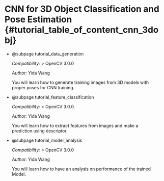 CNN for 3D Object Classification and Pose Estimation {#tutorial_table_of_content_cnn_3dobj}
==========

-   @subpage tutorial_data_generation

    *Compatibility:* \> OpenCV 3.0.0

    *Author:* Yida Wang

    You will learn how to generate training images from 3D models with proper poses for CNN training.

-   @subpage tutorial_feature_classification

    *Compatibility:* \> OpenCV 3.0.0

    *Author:* Yida Wang

    You will learn how to extract features from images and make a prediction using descriptor.

-   @subpage tutorial_model_analysis

    *Compatibility:* \> OpenCV 3.0.0

    *Author:* Yida Wang

    You will learn how to have an analysis on performance of the trained Model.
